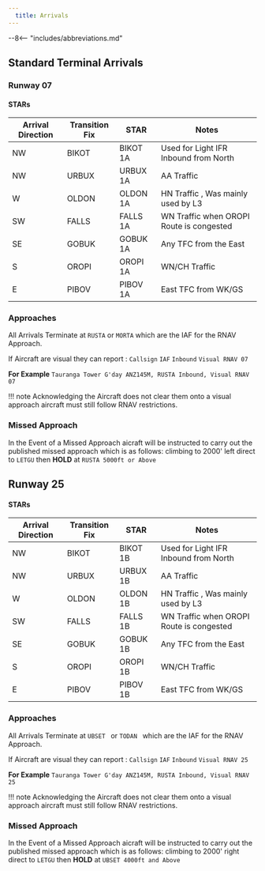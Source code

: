 ```yaml
---
  title: Arrivals
---
```


--8<-- "includes/abbreviations.md"

## Standard Terminal Arrivals



### Runway 07

#### STARs

| Arrival Direction | Transition Fix | STAR             | Notes                                    |
| ----------------- | -------------- | ---------------- | ---------------------------------------- |
| NW                | BIKOT          | BIKOT 1A         | Used for Light IFR Inbound from North    |
| NW                | URBUX          | URBUX 1A         | AA Traffic                               |
| W                 | OLDON          | OLDON 1A         | HN Traffic , Was mainly used by L3       |
| SW                | FALLS          | FALLS 1A         | WN Traffic when OROPI Route is congested |
| SE                | GOBUK          | GOBUK 1A         | Any TFC from the East                    |
| S                 | OROPI          | OROPI 1A         | WN/CH Traffic                            |
| E                 | PIBOV          | PIBOV 1A         | East TFC from WK/GS                      |                  

### Approaches

All Arrivals Terminate at `RUSTA` or `MORTA` 
which are the IAF for the RNAV Approach.

If Aircraft are visual they can report : `Callsign` `IAF` `Inbound` `Visual RNAV 07`

**For Example** `Tauranga Tower G'day ANZ145M, RUSTA Inbound, Visual RNAV 07`

!!! note
        Acknowledging the Aircraft does not clear them onto a visual approach
        aircraft must still follow RNAV restrictions.

### Missed Approach

In the Event of a Missed Approach aicraft will be instructed to carry out the published missed approach
which is as follows: climbing to 2000' left direct to `LETGU` then **HOLD** at `RUSTA 5000ft or Above`

## Runway 25

#### STARs

| Arrival Direction | Transition Fix | STAR             | Notes                                    |
| ----------------- | -------------- | ---------------- | ---------------------------------------- |
| NW                | BIKOT          | BIKOT 1B         | Used for Light IFR Inbound from North    |
| NW                | URBUX          | URBUX 1B         | AA Traffic                               |
| W                 | OLDON          | OLDON 1B         | HN Traffic , Was mainly used by L3       |
| SW                | FALLS          | FALLS 1B         | WN Traffic when OROPI Route is congested |
| SE                | GOBUK          | GOBUK 1B         | Any TFC from the East                    |
| S                 | OROPI          | OROPI 1B         | WN/CH Traffic                            |
| E                 | PIBOV          | PIBOV 1B         | East TFC from WK/GS                      |

### Approaches

All Arrivals Terminate at `UBSET ` or `TODAN ` 
which are the IAF for the RNAV Approach.

If Aircraft are visual they can report : `Callsign` `IAF` `Inbound` `Visual RNAV 25`

**For Example** ` Tauranga Tower G'day ANZ145M, RUSTA Inbound, Visual RNAV 25 `

!!! note
        Acknowledging the Aircraft does not clear them onto a visual approach
        aircraft must still follow RNAV restrictions.

### Missed Approach

In the Event of a Missed Approach aicraft will be instructed to carry out the published missed approach
which is as follows: climbing to 2000' right direct to `LETGU` then **HOLD** at `UBSET 4000ft and Above`